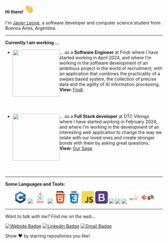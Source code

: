 <h4> Hi there! <img src="https://raw.githubusercontent.com/Ja4Dev/Ja4Dev/master/gifs/wave.gif" width="30px"></h4>

I'm [Javier Leone](https://ja4dev.github.io/), a software developer and computer science student from Buenos Aires, Argentina. 

 ---
 
**Currently I am working ...**

- <div>
    <img width="150" height="150" align='left' src="https://media.licdn.com/dms/image/D4E0BAQGC6cBESILt8Q/company-logo_200_200/0/1700156816476/findr_app_logo?e=2147483647&v=beta&t=bT4tAaVLLd0viiw40El506Hwz0tMIxgVR9lrgr53Y6k">
    ... as a <strong>Software Engineer</strong> at Findr where I have started working in April 2024, and where I'm working in the software development of an ambitious project in the world of recruitment, with an application that combines the practicality of a swipes based system, the collection of precise data and the agility of AI information processing.
    <br />
    <strong>View: </strong> <a href="https://findrapp.es/">Findr</a> 
    <br /> 
    <br /> 
    <br />
    <br />
    <br />
  </div>  

- <div>
    <img width="150" height="150" align='left' src="https://media.licdn.com/dms/image/C4D0BAQGsen1XGyqj_w/company-logo_200_200/0/1676401445405?e=1722470400&v=beta&t=BaiqWUGAPoii_3e7ObuVC00afdoVzd0XfJfaI58uOh4">
    ... as a <strong>Full Stack developer</strong> at DTC Vikings where I have started working in February 2024, and where I'm working in the development of an interesting web application to change the way we relate with our loved ones and create stronger bonds with them by asking great questions.
    <br />
    <strong>View: </strong> <a href="https://www.tryoursaga.com/">Our Saga</a> 
    <br /> 
    <br /> 
    <br />
    <br />
    <br />
  </div>  

 ---
 
**Some Languages and Tools:**

<p align="left">

  <div align="center">
  <code><img height="40" src="https://raw.githubusercontent.com/github/explore/80688e429a7d4ef2fca1e82350fe8e3517d3494d/topics/cpp/cpp.png"></code>
  <code><img height="40" src="https://www.fixedbuffer.com/wp-content/uploads/2019/06/reflexion.png"></code>
  <code><img height="40" src="https://raw.githubusercontent.com/devicons/devicon/master/icons/java/java-original-wordmark.svg"></code> 
  <code><img height="40" src="https://cdn.freebiesupply.com/logos/large/2x/kotlin-logo-png-transparent.png"></code>
  <code><img height="40" src="https://raw.githubusercontent.com/github/explore/80688e429a7d4ef2fca1e82350fe8e3517d3494d/topics/html/html.png"></code> 
  <code><img height="40" src="https://raw.githubusercontent.com/github/explore/80688e429a7d4ef2fca1e82350fe8e3517d3494d/topics/css/css.png"></code>
  <code><img height="40" src="https://raw.githubusercontent.com/github/explore/80688e429a7d4ef2fca1e82350fe8e3517d3494d/topics/javascript/javascript.png"></code> 
  <code><img height="40" src="https://raw.githubusercontent.com/github/explore/80688e429a7d4ef2fca1e82350fe8e3517d3494d/topics/bootstrap/bootstrap.png"></code> 
  <code><img height="40" src="https://upload.wikimedia.org/wikipedia/commons/thumb/e/e3/Android_Studio_Icon_%282014-2019%29.svg/1200px-Android_Studio_Icon_%282014-2019%29.svg.png"></code>
  <code><img height="40" src="https://www.programandoamedianoche.com/wp-content/uploads/2008/09/asp.net_.logo_.png"></code>
  <code><img height="40" src="https://www.isnotdown.com/assets/pics/spring.png"></code>
  <code><img height="40" src="https://raw.githubusercontent.com/github/explore/80688e429a7d4ef2fca1e82350fe8e3517d3494d/topics/mysql/mysql.png"></code> 
  <code><img height="40" src="https://raw.githubusercontent.com/github/explore/80688e429a7d4ef2fca1e82350fe8e3517d3494d/topics/git/git.png"></code>   
  </div>
  </p> 

 ---
 
<p align="left">
  <i>Want to talk with me? Find me on the web...</i>
  
  
   [![Website Badge](https://img.shields.io/badge/-ja4dev.github.io-47CCCC?style=flat&logo=Google-Chrome&logoColor=white&link=https://ja4dev.github.io/)](https://ja4dev.github.io/)
   [![Linkedin Badge](https://img.shields.io/badge/-Javier%20Leone-blue?style=flat-square&logo=Linkedin&logoColor=white&link=https://www.linkedin.com/in/javier-leone-4361301a8/)](https://www.linkedin.com/in/javier-leone-4361301a8/)
   [![Gmail Badge](https://img.shields.io/badge/-Javier%20Leone-c14438?style=flat-square&logo=Gmail&logoColor=white&link=mailto:javieraleonejal@gmail.com)](mailto:javieraleonejal@gmail.com)
 
 
  <p align="left">
    Show ❤️ by starring repositories you like! 
  </p>
</p>
